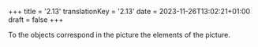 +++
title = '2.13'
translationKey = '2.13'
date = 2023-11-26T13:02:21+01:00
draft = false
+++

To the objects correspond in the picture the elements of the picture.
